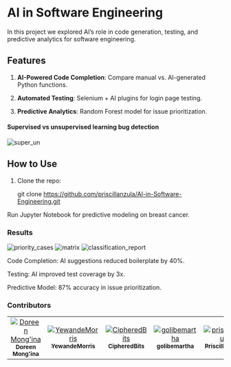 # AI in Software Engineering  

In this project we explored AI’s role in code generation, testing, and predictive analytics for software engineering.  

## **Features**  

1. **AI-Powered Code Completion**: Compare manual vs. AI-generated Python functions.
     
2. **Automated Testing**: Selenium + AI plugins for login page testing.
    
3. **Predictive Analytics**: Random Forest model for issue prioritization.

  #### Supervised vs unsupervised learning bug detection

   ![super_un](https://github.com/user-attachments/assets/d78226d1-8fd0-4fa6-b1de-dfabfeb293ed)


## **How to Use**  

1. Clone the repo:  
    
   git clone https://github.com/priscillanzula/AI-in-Software-Engineering.git
   
Run Jupyter Notebook for predictive modeling on breast cancer.



### Results
![priority_cases](https://github.com/user-attachments/assets/4ee86def-398e-4b1c-9e94-fc30748e4ead)
![matrix](https://github.com/user-attachments/assets/4d3fd38f-6f0d-428c-bad3-3e1ab9e0fb07)
![classification_report](https://github.com/user-attachments/assets/8a5c3cc0-5a04-4116-8108-254b4a98bf9a)


Code Completion: AI suggestions reduced boilerplate by 40%.

Testing: AI improved test coverage by 3x.

Predictive Model: 87% accuracy in issue prioritization.

### Contributors
<!-- readme: contributors -start -->
<table>
  <thead>
  <tbody>
    <tr>
      <td align="center">
        <a href="https://github.com/Doreenmongina">
          <img src="https://avatars.githubusercontent.com/u/128931394?v=4" ;" alt="Doreen Mong'ina"/>
          <br />
          <sub><b>Doreen Mong'ina</b></sub>
        </a>
      </td>
      <td align="center">
        <a href="https://github.com/YewandeMorris">
          <img src="https://avatars.githubusercontent.com/u/204194948?v=4" alt="YewandeMorris"/>
          <br />
          <sub><b>YewandeMorris</b></sub>
        </a>
      </td>
      <td align="center">
        <a href="https://github.com/CipheredBits">
          <img src="https://avatars.githubusercontent.com/u/200938747?v=4" alt="CipheredBits"/>
          <br />
          <sub><b>CipheredBits</b></sub>
        </a>
      </td>
         <td align="center">
        <a href="https://github.com/golibemartha">
          <img src="https://avatars.githubusercontent.com/u/111166248?v=4" alt="golibemartha"/>
          <br />
          <sub><b>golibemartha</b></sub>
        </a>
      </td>
      <td align="center">
        <a href="https://github.com/priscillanzula">
          <img src="https://avatars.githubusercontent.com/u/144167777?v=4" ;" alt="priscillanzula"/>
          <br />
          <sub><b>Priscilla Nzula</b></sub>
        </a>
      </td>
    </tr>
  </tbody>
</thead>
</table>
<!-- readme: contributors -end -->

